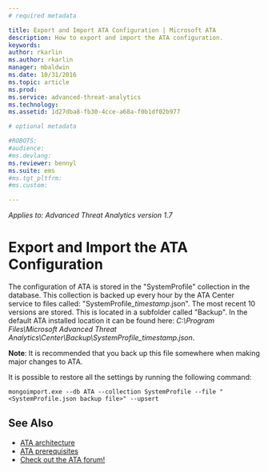 ```yaml
---
# required metadata

title: Export and Import ATA Configuration | Microsoft ATA
description: How to export and import the ATA configuration.
keywords:
author: rkarlin
ms.author: rkarlin
manager: mbaldwin
ms.date: 10/31/2016
ms.topic: article
ms.prod:
ms.service: advanced-threat-analytics
ms.technology:
ms.assetid: 1d27dba8-fb30-4cce-a68a-f0b1df02b977

# optional metadata

#ROBOTS:
#audience:
#ms.devlang:
ms.reviewer: bennyl
ms.suite: ems
#ms.tgt_pltfrm:
#ms.custom:

---
```


*Applies to: Advanced Threat Analytics version 1.7*



# Export and Import the ATA Configuration
The configuration of ATA is stored in the "SystemProfile" collection in the database.
This collection is backed up every hour by the ATA Center service to files called: "SystemProfile_*timestamp*.json". The most recent 10 versions are stored.
This is located in a subfolder called "Backup". In the default ATA installed location it can be found here:  *C:\Program Files\Microsoft Advanced Threat Analytics\Center\Backup\SystemProfile_*timestamp*.json*. 

**Note**: It is recommended that you back up this file somewhere when making major changes to ATA.

It is possible to restore all the settings by running the following command:

`mongoimport.exe --db ATA --collection SystemProfile --file "<SystemProfile.json backup file>" --upsert`

## See Also
- [ATA architecture](/advanced-threat-analytics/plan-design/ata-architecture)
- [ATA prerequisites](/advanced-threat-analytics/plan-design/ata-prerequisites)
- [Check out the ATA forum!](https://social.technet.microsoft.com/Forums/security/home?forum=mata)


